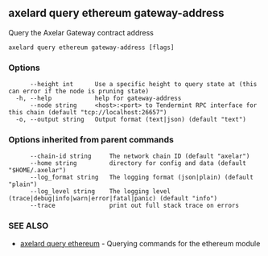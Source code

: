 ## axelard query ethereum gateway-address

Query the Axelar Gateway contract address

```
axelard query ethereum gateway-address [flags]
```

### Options

```
      --height int      Use a specific height to query state at (this can error if the node is pruning state)
  -h, --help            help for gateway-address
      --node string     <host>:<port> to Tendermint RPC interface for this chain (default "tcp://localhost:26657")
  -o, --output string   Output format (text|json) (default "text")
```

### Options inherited from parent commands

```
      --chain-id string     The network chain ID (default "axelar")
      --home string         directory for config and data (default "$HOME/.axelar")
      --log_format string   The logging format (json|plain) (default "plain")
      --log_level string    The logging level (trace|debug|info|warn|error|fatal|panic) (default "info")
      --trace               print out full stack trace on errors
```

### SEE ALSO

- [axelard query ethereum](axelard_query_ethereum.md)	 - Querying commands for the ethereum module
